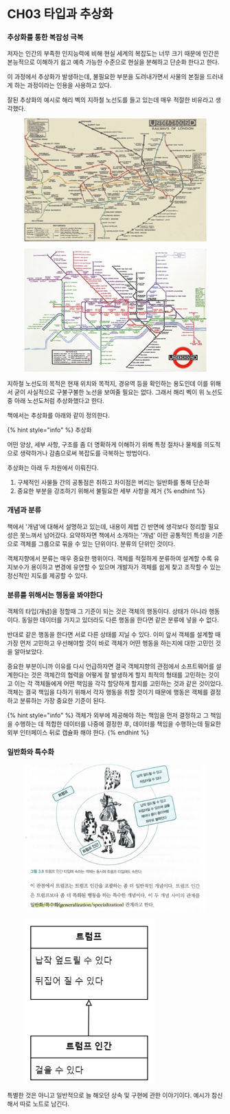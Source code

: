 # CH03 타입과 추상화

### 추상화를 통한 복잡성 극복

저자는 인간의 부족한 인지능력에 비해 현실 세계의 복잡도는 너무 크기 때문에 인간은 본능적으로 이해하기 쉽고 예측 가능한 수준으로 현실을 분해하고 단순화 한다고 한다.

이 과정에서 추상화가 발생하는데, 불필요한 부분을 도려내가면서 사물의 본질을 드러내게 하는 과정이라는 인용을 사용하고 있다.

잘된 추상화의 예시로 해리 벡의 지하철 노선도를 들고 있는데 매우 적절한 비유라고 생각했다.

<figure><img src="../../.gitbook/assets/image (6).png" alt=""><figcaption></figcaption></figure>

<figure><img src="../../.gitbook/assets/image (4).png" alt=""><figcaption></figcaption></figure>

지하철 노선도의 목적은 현재 위치와 목적지, 경유역 등을 확인하는 용도인데 이를 위해서 굳이 사실적으로 구불구불한 노선을 보여줄 필요는 없다. 그래서 해리 벡이 위 노선도중 아래 노선도처럼 추상화했다고 한다.

책에서는 추상화를 아래와 같이 정의한다.

{% hint style="info" %}
추상화

어떤 양상, 세부 사항, 구조를 좀 더 명확하게 이해하기 위해 특정 절차나 물체를 의도적으로 생략하거나 감춤으로써 복잡도를 극복하는 방법이다.

추상화는 아래 두 차원에서 이뤄진다.

1. 구체적인 사물들 간의 공통점은 취하고 차이점은 버리는 일반화를 통해 단순화
2. 중요한 부분을 강조하기 위해서 불필요한 세부 사항을 제거
{% endhint %}

### 개념과 분류

책에서 '개념'에 대해서 설명하고 있는데, 내용이 제법 긴 반면에 생각보다 정리할 필요성은 못느껴서 넘어갔다. 요약하자면 책에서 소개하는 '개념' 이란 공통적인 특성을 기준으로 객체를 그룹으로 묶을 수 있는 단위이다. 분류의 단위인 것이다.

객체지향에서 분류는 매우 중요한 행위이다. 객체를 적절하게 분류하여 설계할 수록 유지보수가 용이하고 변경에 유연할 수 있으며 개발자가 객체를 쉽게 찾고 조작할 수 있는 정신적인 지도를 제공할 수 있다.

### 분류를 위해서는 행동을 봐야한다

객체의 타입(개념)을 정할때 그 기준이 되는 것은 객체의 행동이다. 상태가 아니라 행동이다. 동일한 데이터를 가지고 있더라도 다른 행동을 한다면 같은 분류에 넣을 수 없다.

반대로 같은 행동을 한다면 서로 다른 상태를 지닐 수 있다. 이미 앞서 객체를 설계할 때 가장 먼저 고민하고 우선해야할 것이 바로 객체가 어떤 행동을 하는지에 대한 고민인 것을 알아보았다.

중요한 부분이니까 이유를 다시 언급하자면 결국 객체지향의 관점에서 소프트웨어를 설계한다는 것은 객체간의 협력을 어떻게 잘 발생하게 할지 최적의 형태를 고민하는 것이고 이는 각 객체들에게 어떤 책임을 각각 할당하게 할지를 고민하는 것과 같은 것이었다. 객체는 결국 책임을 다하기 위해서 각자 행동을 취할 것이기 때문에 행동은 객체를 결정하고 분류하는 가장 중요한 기준이 된다.

{% hint style="info" %}
객체가 외부에 제공해야 하는 책임을 먼저 결정하고 그 책임을 수행하는 데 적합한 데이터를 나중에 결정한 후, 데이터를 책임을 수행하는데 필요한 외부 인터페이스 뒤로 캡슐화 해야 한다.
{% endhint %}

### 일반화와 특수화

<figure><img src="../../.gitbook/assets/2023. 4. 5. - 0.jpg" alt=""><figcaption></figcaption></figure>

<figure><img src="../../.gitbook/assets/image (5).png" alt=""><figcaption></figcaption></figure>

특별한 것은 아니고 일반적으로 늘 해오던 상속 및 구현에 관한 이야기이다. 예시가 참신해서 따로 노트로 남긴다.
